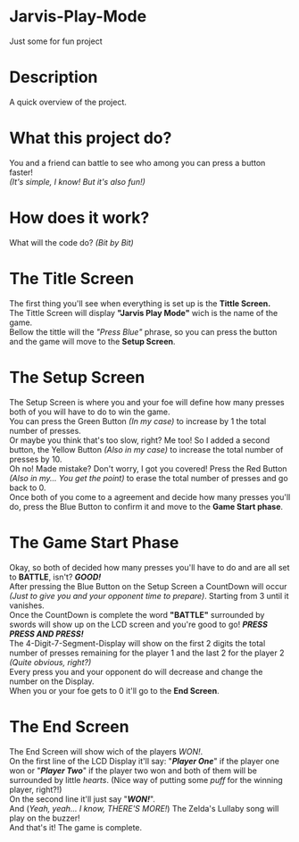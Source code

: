 # Jarvis-Play-Mode
Just some for fun project

# Description
  A quick overview of the project.
  
  # What this project do?

  You and a friend can battle to see who among you can press a button faster!  
            *(It's simple, I know! But it's also fun!)*  
   
  # How does it work?
  
  What will the code do? *(Bit by Bit)*  
  
  # The Title Screen
  
   The first thing you'll see when everything is set up is the **Tittle Screen.**  
   The Tittle Screen will display **"Jarvis Play Mode"** wich is the name of the game.  
   Bellow the tittle will the *"Press Blue"* phrase, so you can press the button and the game will move to the **Setup Screen**.  
  
  # The Setup Screen
  
   The Setup Screen is where you and your foe will define how many presses both of you will have to do to win the game.  
   You can press the Green Button *(In my case)* to increase by 1 the total number of presses.  
   Or maybe you think that's too slow, right? Me too! So I added a second button, the Yellow Button *(Also in my case)* to increase the total number of presses by 10.  
   Oh no! Made mistake? Don't worry, I got you covered! Press the Red Button *(Also in my... You get the point)* to erase the total number of presses and go back to 0.  
   Once both of you come to a agreement and decide how many presses you'll do, press the Blue Button to confirm it and move to the **Game Start phase**.  
  
  # The Game Start Phase
  
   Okay, so both of decided how many presses you'll have to do and are all set to **BATTLE**, isn't? ***GOOD!***  
   After pressing the Blue Button on the Setup Screen a CountDown will occur *(Just to give you and your opponent time to prepare)*. Starting from 3 until it vanishes.  
   Once the CountDown is complete the word **"BATTLE"** surrounded by swords will show up on the LCD screen and you're good to go! ***PRESS PRESS AND PRESS!***  
   The 4-Digit-7-Segment-Display will show on the first 2 digits the total number of presses remaining for the player 1 and the last 2 for the player 2 *(Quite obvious, right?)*  
   Every press you and your opponent do will decrease and change the number on the Display.  
   When you or your foe gets to 0 it'll go to the **End Screen**.  
  
  # The End Screen
  
   The End Screen will show wich of the players *WON!*.  
   On the first line of the LCD Display it'll say: "***Player One***" if the player one won or "***Player Two***" if the player two won and both of them will be surrounded by little *hearts*. (Nice way of putting some *puff* for the winning player, right?!)  
   On the second line it'll just say "***WON!***".  
   And (*Yeah, yeah... I know, THERE'S MORE!*) The Zelda's Lullaby song will play on the buzzer!  
   And that's it! The game is complete.  
  
